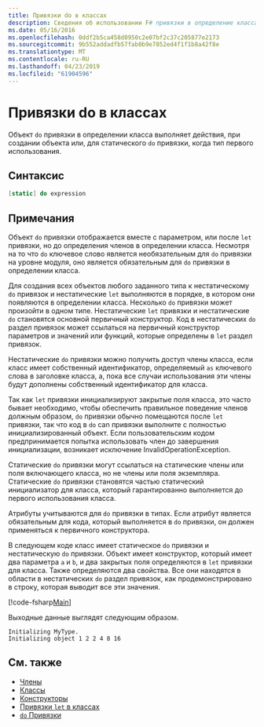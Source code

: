 ```yaml
---
title: Привязки do в классах
description: Сведения об использовании F# привязки в определение класса, который выполняет действия, при создании объекта или при первом использовании тип «do».
ms.date: 05/16/2016
ms.openlocfilehash: 0ddf2b5ca458d0950c2e07bf2c37c205877e2173
ms.sourcegitcommit: 9b552addadfb57fab0b9e7852ed4f1f1b8a42f8e
ms.translationtype: MT
ms.contentlocale: ru-RU
ms.lasthandoff: 04/23/2019
ms.locfileid: "61904596"
---
```

# <a name="do-bindings-in-classes"></a>Привязки do в классах

Объект `do` привязки в определении класса выполняет действия, при создании объекта или, для статического `do` привязки, когда тип первого использования.

## <a name="syntax"></a>Синтаксис

```fsharp
[static] do expression
```

## <a name="remarks"></a>Примечания

Объект `do` привязки отображается вместе с параметром, или после `let` привязки, но до определения членов в определении класса. Несмотря на то что `do` ключевое слово является необязательным для `do` привязки на уровне модуля, оно является обязательным для `do` привязки в определении класса.

Для создания всех объектов любого заданного типа к нестатическому `do` привязок и нестатические `let` выполняются в порядке, в котором они появляются в определении класса. Несколько `do` привязки может произойти в одном типе. Нестатические `let` привязки и нестатические `do` становятся основной первичный конструктор. Код в нестатических `do` раздел привязок может ссылаться на первичный конструктор параметров и значений или функций, которые определены в `let` раздел привязок.

Нестатические `do` привязки можно получить доступ члены класса, если класс имеет собственный идентификатор, определяемый `as` ключевого слова в заголовке класса, а, пока все случаи использования эти члены будут дополнены собственный идентификатор для класса.

Так как `let` привязки инициализируют закрытые поля класса, это часто бывает необходимо, чтобы обеспечить правильное поведение членов должным образом, `do` привязки обычно помещаются после `let` привязки, так что код в `do` can привязки выполните с полностью инициализированный объект. Если пользовательским кодом предпринимается попытка использовать член до завершения инициализации, возникает исключение InvalidOperationException.

Статические `do` привязки могут ссылаться на статические члены или поля включающего класса, но не члены или поля экземпляра. Статические `do` привязки становятся частью статический инициализатор для класса, который гарантированно выполняется до первого использования класса.

Атрибуты учитываются для `do` привязки в типах. Если атрибут является обязательным для кода, который выполняется в `do` привязки, он должен применяться к первичного конструктора.

В следующем коде класс имеет статическое `do` привязки и нестатическую `do` привязки. Объект имеет конструктор, который имеет два параметра `a` и `b`, и два закрытых поля определяются в `let` привязки для класса. Также определяются два свойства. Все они находятся в области в нестатических `do` раздел привязок, как продемонстрировано в строку, которая выводит все эти значения.

[!code-fsharp[Main](../../../../samples/snippets/fsharp/lang-ref-1/snippet3101.fs)]

Выходные данные выглядят следующим образом.

```console
Initializing MyType.
Initializing object 1 2 2 4 8 16
```

## <a name="see-also"></a>См. также

- [Члены](index.md)
- [Классы](../classes.md)
- [Конструкторы](constructors.md)
- [Привязки `let` в классах](let-bindings-in-classes.md)
- [`do` Привязки](../functions/do-Bindings.md)